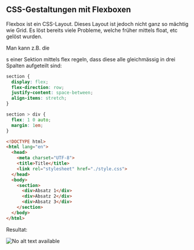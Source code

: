 ## CSS-Gestaltungen mit Flexboxen
Flexbox ist ein CSS-Layout. Dieses Layout ist jedoch nicht ganz so mächtig wie Grid. Es löst bereits viele Probleme, welche früher mittels float, etc gelöst wurden.


Man kann z.B. die <div>s einer Sektion mittels flex regeln, dass diese alle gleichmässig in drei Spalten aufgeteilt sind:
```css
section {
  display: flex;
  flex-direction: row;
  justify-content: space-between;
  align-items: stretch;
}

section > div {
  flex: 1 0 auto;
  margin: 1em;
}
```
```html
<!DOCTYPE html>
<html lang="en">
  <head>
    <meta charset="UTF-8">
    <title>Title</title>
    <link rel="stylesheet" href="./style.css">
  </head>
  <body>
    <section>
      <div>Absatz 1</div>
      <div>Absatz 2</div>
      <div>Absatz 3</div>
    </section>
  </body>
</html>
```
Resultat:


![No alt text available](/de/artikel/ct-webdesign/2017/ct-webdeveloper-css-gestaltung-mit-flexboxen.png )
